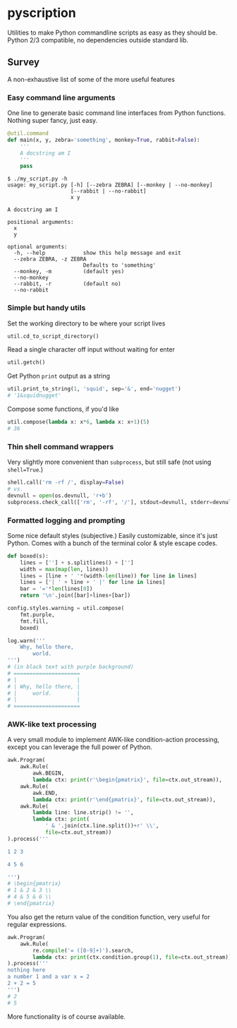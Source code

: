 # pyscription

Utilities to make Python commandline scripts as easy as they should be.
Python 2/3 compatible, no dependencies outside standard lib.

## Survey

A non-exhaustive list of some of the more useful features

### Easy command line arguments

One line to generate basic command line interfaces from Python functions. Nothing super fancy, just easy.

```python
@util.command
def main(x, y, zebra='something', monkey=True, rabbit=False):
    '''
    A docstring am I
    '''
    pass
```

```shell
$ ./my_script.py -h
usage: my_script.py [-h] [--zebra ZEBRA] [--monkey | --no-monkey]
                    [--rabbit | --no-rabbit]
                    x y

A docstring am I

positional arguments:
  x
  y

optional arguments:
  -h, --help            show this help message and exit
  --zebra ZEBRA, -z ZEBRA
                        Defaults to 'something'
  --monkey, -m          (default yes)
  --no-monkey
  --rabbit, -r          (default no)
  --no-rabbit
```

### Simple but handy utils

Set the working directory to be where your script lives

```python
util.cd_to_script_directory()
```

Read a single character off input without waiting for enter

```python
util.getch()
```

Get Python `print` output as a string

```python
util.print_to_string(1, 'squid', sep='&', end='nugget')
# '1&squidnugget'
```

Compose some functions, if you'd like

```python
util.compose(lambda x: x*6, lambda x: x+1)(5)
# 36
```

### Thin shell command wrappers

Very slightly more convenient than `subprocess`, but still safe (not using `shell=True`.)

```python
shell.call('rm -rf /', display=False)
# vs.
devnull = open(os.devnull, 'r+b')
subprocess.check_call(['rm', '-rf', '/'], stdout=devnull, stderr=devnull)
```

### Formatted logging and prompting

Some nice default styles (subjective.)
Easily customizable, since it's just Python.
Comes with a bunch of the terminal color & style escape codes.

```python
def boxed(s):
    lines = [''] + s.splitlines() + ['']
    width = max(map(len, lines))
    lines = [line + ' '*(width-len(line)) for line in lines]
    lines = ['| ' + line + ' |' for line in lines]
    bar = '='*len(lines[0])
    return '\n'.join([bar]+lines+[bar])

config.styles.warning = util.compose(
    fmt.purple,
    fmt.fill,
    boxed)

log.warn('''
    Why, hello there,
        world.
''')
# (in black text with purple background)
# =====================
# |                   |
# | Why, hello there, |
# |     world.        |
# |                   |
# =====================
```

### AWK-like text processing

A very small module to implement AWK-like condition-action processing,
except you can leverage the full power of Python.

```python
awk.Program(
    awk.Rule(
        awk.BEGIN,
        lambda ctx: print(r'\begin{pmatrix}', file=ctx.out_stream)),
    awk.Rule(
        awk.END,
        lambda ctx: print(r'\end{pmatrix}', file=ctx.out_stream)),
    awk.Rule(
        lambda line: line.strip() != '',
        lambda ctx: print(
            ' & '.join(ctx.line.split())+r' \\',
            file=ctx.out_stream))
).process('''

1 2 3

4 5 6

''')
# \begin{pmatrix}
# 1 & 2 & 3 \\
# 4 & 5 & 6 \\
# \end{pmatrix}
```

You also get the return value of the condition function,
very useful for regular expressions.

```python
awk.Program(
    awk.Rule(
        re.compile('= ([0-9]+)').search,
        lambda ctx: print(ctx.condition.group(1), file=ctx.out_stream))
).process('''
nothing here
a number 1 and a var x = 2
2 + 2 = 5
''')
# 2
# 5
```

More functionality is of course available.
